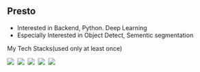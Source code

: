 ## Presto
- Interested in Backend, Python. Deep Learning
- Especially Interested in Object Detect, Sementic segmentation

My Tech Stacks(used only at least once)
<p>
    <img src="https://img.shields.io/badge/Python-3766AB?style=flat-square&logo=Python&logoColor=white"/></a>&nbsp 
    <img src="https://img.shields.io/badge/PyTorch-EE4C2C?style=flat-square&logo=PyTorch&logoColor=white"/></a>&nbsp
    <img src="https://img.shields.io/badge/Tensorflow-FF6F00?style=flat-square&logo=Tensorflow&logoColor=white"/></a>&nbsp
    <img src="https://img.shields.io/badge/C++-00599C?style=flat-square&logo=C%2B%2B&logoColor=white"/></a>&nbsp
    <img src="https://img.shields.io/badge/Ubuntu-E95420?style=flat-square&logo=Ubuntu&logoColor=white"/></a>
</p>
    
